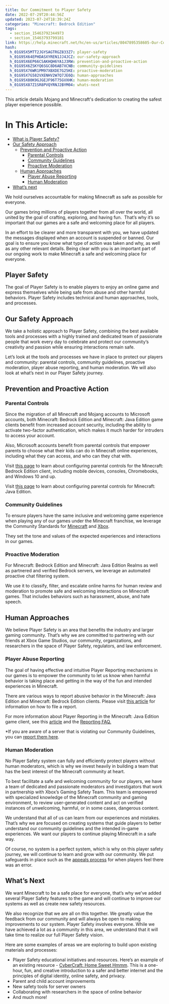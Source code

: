```yaml
---
title: Our Commitment to Player Safety
date: 2022-07-29T20:44:56Z
updated: 2023-07-24T18:39:24Z
categories: "Minecraft: Bedrock Edition"
tags:
  - section_15463792344973
  - section_15463793799181
link: https://help.minecraft.net/hc/en-us/articles/8047895358605-Our-Commitment-to-Player-Safety
hash:
  h_01G95X5MTT2JGYSAGTRGZ833Z7: player-safety
  h_01G95X64EPHDASXYREN1JJ4JCZ: our-safety-approach
  h_01G95X6EP66CSAKHQH6YA1J3RW: prevention-and-proactive-action
  h_01G95X6ZSKYQ6SGC8D6AB7XCNB: community-guidelines
  h_01G95X76WR1PM97XBXDE7G25KE: proactive-moderation
  h_01G95X7G582VXENHV2W7Q7JE6Q: human-approaches
  h_01G95X80K9GJGEJF96T75GVXHK: human-moderation
  h_01G95X87Z1SR8PVQYRNJ2BYM04: whats-next
---
```


This article details Mojang and Minecraft's dedication to creating the safest player experience possible.

# In This Article:

- [What is Player Safety?](#player-safety)
- [Our Safety Approach](#our-safety-approach)
  - [Prevention and Proactive Action](#prevention-and-proactive-action)
    - [Parental Controls](#h_01G95X6QQHPDQ3SAVEMN8JK6HM)
    - [Community Guidelines](#community-guidelines)
    - [Proactive Moderation](#proactive-moderation)
  - [Human Approaches](#human-approaches)
    - [Player Abuse Reporting](#h_01G95X7RE7KQVBNNVGXN2RFT5X)
    - [Human Moderation](#human-moderation)
- [What’s next](#whats-next)

We hold ourselves accountable for making Minecraft as safe as possible for everyone.

Our games bring millions of players together from all over the world, all united by the goal of crafting, exploring, and having fun.  That’s why it’s so important that our games are a safe and welcoming place for all players.

In an effort to be clearer and more transparent with you, we have updated the messages displayed when an account is suspended or banned. Our goal is to ensure you know what type of action was taken and why, as well as any other relevant details. Being clear with you is an important part of our ongoing work to make Minecraft a safe and welcoming place for everyone.

## Player Safety

The goal of Player Safety is to enable players to enjoy an online game and express themselves while being safe from abuse and other harmful behaviors. Player Safety includes technical and human approaches, tools, and processes.

## Our Safety Approach

We take a holistic approach to Player Safety, combining the best available tools and processes with a highly trained and dedicated team of passionate people that work every day to celebrate and protect our community’s creativity and passion while ensuring interactions remain safe.

Let’s look at the tools and processes we have in place to protect our players and community: parental controls, community guidelines, proactive moderation, player abuse reporting, and human moderation. We will also look at what’s next in our Player Safety journey.

## Prevention and Proactive Action

### Parental Controls

Since the migration of all Minecraft and Mojang accounts to Microsoft accounts, both Minecraft: Bedrock Edition and Minecraft: Java Edition game clients benefit from increased account security, including the ability to activate two-factor authentication, which makes it much harder for intruders to access your account.

Also, Microsoft accounts benefit from parental controls that empower parents to choose what their kids can do in Minecraft online experiences, including what they can access, and who can they chat with.

Visit [this page](https://help.minecraft.net/hc/en-us/articles/4409983667085-Minecraft-Parental-Control-Features-FAQ) to learn about configuring parental controls for the Minecraft: Bedrock Edition client, including mobile devices, consoles, Chromebooks, and Windows 10 and up.

Visit [this page](../Minecraft-Java-Edition/Minecraft-Java-Edition-Parental-Control-Features-FAQ.md) to learn about configuring parental controls for Minecraft: Java Edition.

### Community Guidelines

To ensure players have the same inclusive and welcoming game experience when playing any of our games under the Minecraft franchise, we leverage the Community Standards for [Minecraft](https://www.minecraft.net/en-us/community-standards) and [Xbox](https://www.xbox.com/en-CA/legal/community-standards).

They set the tone and values of the expected experiences and interactions in our games.

### Proactive Moderation

For Minecraft: Bedrock Edition and Minecraft: Java Edition Realms as well as partnered and verified Bedrock servers, we leverage an automated proactive chat filtering system.

We use it to classify, filter, and escalate online harms for human review and moderation to promote safe and welcoming interactions on Minecraft games. That includes behaviors such as harassment, abuse, and hate speech.

## Human Approaches

We believe Player Safety is an area that benefits the industry and larger gaming community. That’s why we are committed to partnering with our friends at Xbox Game Studios, our community, organizations, and researchers in the space of Player Safety, regulators, and law enforcement.

### Player Abuse Reporting

The goal of having effective and intuitive Player Reporting mechanisms in our games is to empower the community to let us know when harmful behavior is taking place and getting in the way of the fun and intended experiences in Minecraft.

There are various ways to report abusive behavior in the Minecraft: Java Edition and Minecraft: Bedrock Edition clients. Please visit [this article](./How-to-Report-a-Player.md) for information on how to file a report.

For more information about Player Reporting in the Minecraft: Java Edition game client, see this [article](https://www.minecraft.net/en-us/article/addressing-player-chat-reporting-tool) and the [Reporting FAQ.](../Manage-or-Troubleshoot-Realms/Minecraft-Java-Edition-Player-Reporting-FAQ.md)

\*If you are aware of a server that is violating our Community Guidelines, you can [report them here](http://aka.ms/mce-reportserver).

### Human Moderation

No Player Safety system can fully and efficiently protect players without human moderators, which is why we invest heavily in building a team that has the best interest of the Minecraft community at heart.

To best facilitate a safe and welcoming community for our players, we have a team of dedicated and passionate moderators and investigators that work in partnership with Xbox’s Gaming Safety Team. This team is empowered with specialized knowledge of the Minecraft community and gaming environment, to review user-generated content and act on verified instances of unwelcoming, harmful, or in some cases, dangerous content.

We understand that all of us can learn from our experiences and mistakes. That’s why we are focused on creating systems that guide players to better understand our community guidelines and the intended in-game experiences. We want our players to continue playing Minecraft in a safe way.

Of course, no system is a perfect system, which is why on this player safety journey, we will continue to learn and grow with our community. We put safeguards in place such as the [appeals process](https://help.minecraft.net/hc/en-us/requests/new?ticket_form_id=360003469452) for when players feel there was an error.

## What’s Next

We want Minecraft to be a safe place for everyone, that’s why we’ve added several Player Safety features to the game and will continue to improve our systems as well as create new safety resources.

We also recognize that we are all on this together. We greatly value the feedback from our community and will always be open to making improvements to our system. Player Safety involves everyone. While we have achieved a lot as a community in this area, we understand that it will take time to realize our full Player Safety vision.

Here are some examples of areas we are exploring to build upon existing materials and processes:

- Player Safety educational initiatives and resources. Here’s an example of an existing resource - [CyberCraft: Home Sweet Hmmm](https://education.minecraft.net/en-us/lessons/cybersafe-home-sweet-hmm). This is a one-hour, fun, and creative introduction to a safer and better internet and the principles of digital identity, online safety, and privacy.
- Parent and child account improvements
- New safety tools for server owners
- Collaborating with researchers in the space of online behavior
- And much more!
